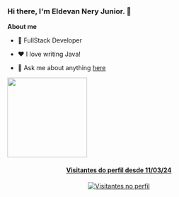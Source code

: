 ### Hi there, I'm  Eldevan Nery Junior. 👋


**About me**

- 💼 FullStack Developer

- ❤️ I love writing Java!

- 💬 Ask me about anything [here](https://github.com/eldevanjr/eldevanjr/issues)



<div>
  <a href="https://github.com/eldevanjr">
  <!--<img height="180em" src="https://github-readme-stats.vercel.app/api?username=eldevanjr&show_icons=true&theme=tokyonight&include_all_commits=true&count_private=true&hide=stars"/> --!>
  <img height="180em" src="https://github-readme-stats.vercel.app/api/top-langs/?username=eldevanjr&layout=compact&langs_count=5&theme=tokyonight"/>
</div>
<div align="center" dir="center">
  <div align="center">
    <h4>Visitantes do perfil desde 11/03/24</h4>
  </div>

  <img
    src="https://profile-counter.glitch.me/eldevanjr/count.svg"
    alt="Visitantes no perfil"
  />
</div>
    
<!--
**eldevanjr/eldevanjr** is a ✨ _special_ ✨ repository because its `README.md` (this file) appears on your GitHub profile.

Here are some ideas to get you started:

- 🔭 I’m currently working on ...
- 🌱 I’m currently learning ...
- 👯 I’m looking to collaborate on ...
- 🤔 I’m looking for help with ...
- 💬 Ask me about ...
- 📫 How to reach me: ...
- 😄 Pronouns: ...
- ⚡ Fun fact: ...
-->
